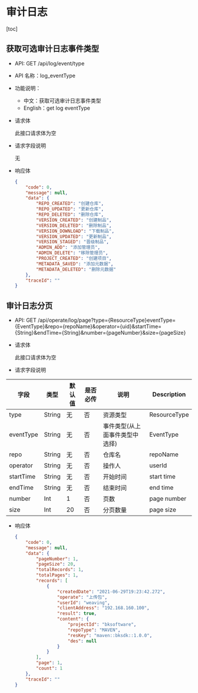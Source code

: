 # 审计日志

[toc]

## 获取可选审计日志事件类型

* API: GET /api/log/event/type

* API 名称：log_eventType

* 功能说明：

  - 中文：获取可选审计日志事件类型
  - English：get log eventType

* 请求体

  此接口请求体为空

* 请求字段说明

  无

* 响应体

  ```json
  {
      "code": 0,
      "message": null,
      "data": {
          "REPO_CREATED": "创建仓库",
          "REPO_UPDATED": "更新仓库",
          "REPO_DELETED": "删除仓库",
          "VERSION_CREATED": "创建制品",
          "VERSION_DELETED": "删除制品",
          "VERSION_DOWNLOAD": "下载制品",
          "VERSION_UPDATED": "更新制品",
          "VERSION_STAGED": "晋级制品",
          "ADMIN_ADD": "添加管理员",
          "ADMIN_DELETE": "移除管理员",
          "PROJECT_CREATED": "创建项目",
          "METADATA_SAVED": "添加元数据",
          "METADATA_DELETED": "删除元数据"
      },
      "traceId": ""
  }
  ```

  



## 审计日志分页

* API: GET
  /api/operate/log/page?type={ResourceType}eventType={EventType}&repo={repoName}&operator={uid}&startTime={String}&endTime={String}&number={pageNumber}&size={pageSize}

* 请求体

  此接口请求体为空

* 请求字段说明

| 字段      | 类型   | 默认值 | 是否必传 | 说明                           | Description  |
| --------- | ------ | ------ | -------- | ------------------------------ | ------------ |
| type      | String | 无     | 否       | 资源类型                       | ResourceType |
| eventType | String | 无     | 否       | 事件类型(从上面事件类型中选择) | EventType    |
| repo      | String | 无     | 否       | 仓库名                         | repoName     |
| operator  | String | 无     | 否       | 操作人                         | userId       |
| startTime | String | 无     | 否       | 开始时间                       | start time   |
| endTime   | String | 无     | 否       | 结束时间                       | end time     |
| number    | Int    | 1      | 否       | 页数                           | page number  |
| size      | Int    | 20     | 否       | 分页数量                       | page size    |

* 响应体

  ```json
  {
      "code": 0,
      "message": null,
      "data": {
          "pageNumber": 1,
          "pageSize": 20,
          "totalRecords": 1,
          "totalPages": 1,
          "records": [
              {
                  "createdDate": "2021-06-29T19:23:42.272",
                  "operate": "上传包",
                  "userId": "weaving",
                  "clientAddress": "192.168.160.100",
                  "result": true,
                  "content": {
                      "projectId": "bksoftware",
                      "repoType": "MAVEN",
                      "resKey": "maven::bksdk::1.0.0",
                      "des": null
                  }
              }
          ],
          "page": 1,
          "count": 1
      },
      "traceId": ""
  }
  ```

